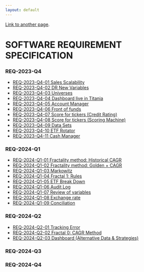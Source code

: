 ```yaml
---
layout: default
---
```


[Link to another page](./README.html).

# SOFTWARE REQUIREMENT SPECIFICATION
### REQ-2023-Q4
<ul>
<li><a href="README.md">REQ-2023-Q4-01 Sales Scalability </a></li>
<li><a href="#">REQ-2023-Q4-02 DR New Variables </a></li>
<li><a href="#">REQ-2023-Q4-03 Universes </a></li>
<li><a href="#">REQ-2023-Q4-04 Dashboard live in Titania </a></li>
<li><a href="#">REQ-2023-Q4-05 Account Manager </a></li>
<li><a href="#">REQ-2023-Q4-06 Front of funds </a></li>
<li><a href="#">REQ-2023-Q4-07 Score for tickers (Credit Rating) </a></li>
<li><a href="#">REQ-2023-Q4-08 Score for tickers (Scoring Machine) </a></li> 
<li><a href="#">REQ-2023-Q4-09 Data Sets </a></li> 
<li><a href="#">REQ-2023-Q4-10 ETF Rotator </a></li> 
<li><a href="#">REQ-2023-Q4-11 Cash Manager </a></li> 
</ul>

### REQ-2024-Q1
<ul>
<li><a href="#">REQ-2024-Q1-01 Fractality method: Historical CAGR </a></li>
<li><a href="#">REQ-2024-Q1-02 Fractality method: Golden + CAGR </a></li>
<li><a href="#">REQ-2024-Q1-03 Markowitz </a></li>
<li><a href="#">REQ-2024-Q1-04 Fractal 1: Rules </a></li>
<li><a href="#">REQ-2024-Q1-05 ETF Break Down</a></li>
<li><a href="#">REQ-2024-Q1-06 Audit Log </a></li>
<li><a href="#">REQ-2024-Q1-07 Review of variables </a></li>
<li><a href="#">REQ-2024-Q1-08 Exchange rate </a></li>
<li><a href="#">REQ-2024-Q1-09 Conciliation </a></li>
</ul>

### REQ-2024-Q2
<ul>
<li><a href="#">REQ-2024-Q2-01 Tracking Error </a></li>
<li><a href="#">REQ-2024-Q2-02 Fractal 0: CAGR Method  </a></li>
<li><a href="#">REQ-2024-Q2-03 Dashboard (Alternative Data & Strategies) </a></li>
</ul>  

### REQ-2024-Q3

### REQ-2024-Q4




